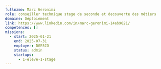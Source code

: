 ```yaml
---
fullname: Marc Geronimi
role: conseiller technique stage de seconde et decouverte des métiers
domaine: Déploiement
link: https://www.linkedin.com/in/marc-geronimi-14ab9821/
competences: []
missions:
  - start: 2025-01-21
    end: 2025-07-31
    employer: DGESCO
    status: admin
    startups:
      - 1-eleve-1-stage
---
```

